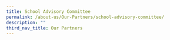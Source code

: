 ```yaml
---
title: School Advisory Committee
permalink: /about-us/Our-Partners/school-advisory-committee/
description: ""
third_nav_title: Our Partners
---
```


